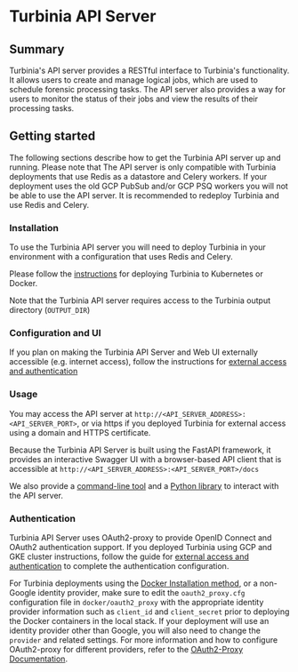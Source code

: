 # Turbinia API Server

## Summary
Turbinia's API server provides a RESTful interface to Turbinia's functionality. It allows users to create and manage logical jobs, which are used to schedule forensic processing tasks. The API server also provides a way for users to monitor the status of their jobs and view the results of their processing tasks.

## Getting started
The following sections describe how to get the Turbinia API server up and running. Please note that The API server is only compatible with Turbinia deployments that use Redis as a datastore and Celery workers. If your deployment uses the old GCP PubSub and/or GCP PSQ workers you will not be able to use the API server. It is recommended to redeploy Turbinia and use Redis and Celery.

### Installation
To use the Turbinia API server you will need to deploy Turbinia in your environment with a configuration that uses Redis and Celery.

Please follow the [instructions](install.md) for deploying Turbinia to Kubernetes or Docker.

Note that the Turbinia API server requires access to the Turbinia output directory (```OUTPUT_DIR```)

### Configuration and UI
If you plan on making the Turbinia API Server and Web UI externally accessible (e.g. internet access), follow the instructions for [external access and authentication](https://github.com/google/osdfir-infrastructure/tree/main/charts/turbinia)

### Usage
You may access the API server at ```http://<API_SERVER_ADDRESS>:<API_SERVER_PORT>```, or via https if you deployed Turbinia for external access using a domain and HTTPS certificate.

Because the Turbinia API Server is built using the FastAPI framework, it provides an interactive Swagger UI with a browser-based API client that is accessible at ```http://<API_SERVER_ADDRESS>:<API_SERVER_PORT>/docs```

We also provide a [command-line tool](https://github.com/google/turbinia/tree/master/turbinia/api/cli) and a [Python library](https://github.com/google/turbinia/tree/master/turbinia/api/client) to interact with the API server.

### Authentication
Turbinia API Server uses OAuth2-proxy to provide OpenID Connect and OAuth2 authentication support. If you deployed Turbinia using GCP and GKE cluster instructions, follow the guide for [external access and authentication](https://github.com/google/osdfir-infrastructure/tree/main/charts/turbinia) to complete the authentication configuration.

For Turbinia deployments using the [Docker Installation method](install.md), or a non-Google identity provider, make sure to edit the ```oauth2_proxy.cfg``` configuration file in ```docker/oauth2_proxy``` with the appropriate identity provider information such as ```client_id``` and ```client_secret``` prior to deploying the Docker containers in the local stack. If your deployment will use an identity provider other than Google, you will also need to change the ```provider``` and related settings. For more information and how to configure OAuth2-proxy for different providers, refer to the [OAuth2-Proxy Documentation](https://oauth2-proxy.github.io/oauth2-proxy/docs/configuration/oauth_provider).